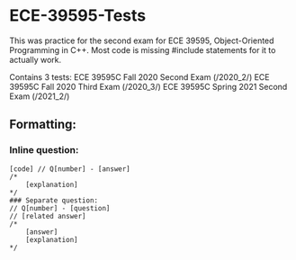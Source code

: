 # ECE-39595-Tests

This was practice for the second exam for ECE 39595, Object-Oriented Programming in C++. 
Most code is missing #include statements for it to actually work. 

Contains 3 tests:
ECE 39595C Fall 2020 Second Exam (/2020_2/)
ECE 39595C Fall 2020 Third Exam (/2020_3/)
ECE 39595C Spring 2021 Second Exam (/2021_2/)

## Formatting:
### Inline question: 
```
[code] // Q[number] - [answer]
/*
    [explanation]
*/
### Separate question:
// Q[number] - [question]
// [related answer]
/*
    [answer]
    [explanation]
*/
```
